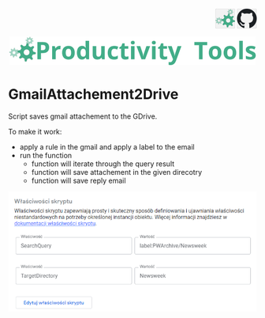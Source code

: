 <!--Category:PowerShell--> 
 <p align="right">
    <a href="http://productivitytools.tech/backup-bookmarks-chrome/"><img src="Images/Header/ProductivityTools_green_40px_2.png" /><a> 
    <a href="https://github.com/pwujczyk/Productivitytools.GmailAttachement2Drive"><img src="Images/Header/Github_border_40px.png" /></a>
</p>
<p align="center">
    <a href="http://http://productivitytools.tech/">
        <img src="Images/Header/LogoTitle_green_500px.png" />
    </a>
</p>

# GmailAttachement2Drive

Script saves gmail attachement to the GDrive.

<!--more-->

To make it work:
 - apply a rule in the gmail and apply a label to the email
 - run the function
    - function will iterate through the query result
    - function will save attachement in the given direcotry
    - function will save reply email

![](Images/20240201211258.png)


